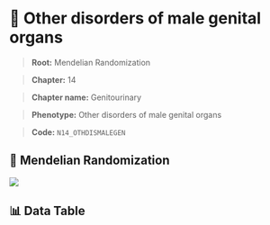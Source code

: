 # 🧪 Other disorders of male genital organs

> **Root:** Mendelian Randomization

> **Chapter:** 14  

> **Chapter name:** Genitourinary

> **Phenotype:** Other disorders of male genital organs  

> **Code:** `N14_OTHDISMALEGEN`

## 🧬 Mendelian Randomization  

<img src="/MR/Figures/Forward/N14_OTHDISMALEGEN.png"/>

## 📊 Data Table

<CsvTableMRF src="/public/MR/Data/Forward/N14_OTHDISMALEGEN.csv"/>
